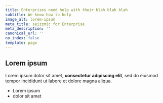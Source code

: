 ```yaml
---
title: Enterprises need help with their blah blah blah
subtitle: We know how to help
image_alt: lorem-ipsum
meta_title: seizzmic for Enterprise
meta_description: ''
canonical_url: ''
no_index: false
template: page
---
```

## Lorem ipsum

Lorem ipsum dolor sit amet, **consectetur adipiscing elit**, sed do eiusmod tempor incididunt ut labore et dolore magna aliqua.

- Lorem ipsum
- dolor sit amet
